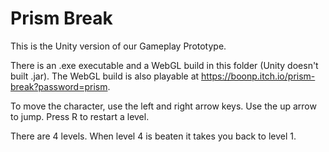 # Prism Break

This is the Unity version of our Gameplay Prototype. 

There is an .exe executable and a WebGL build in this folder (Unity doesn't built .jar). 
The WebGL build is also playable at https://boonp.itch.io/prism-break?password=prism.

To move the character, use the left and right arrow keys.
Use the up arrow to jump.
Press R to restart a level.

There are 4 levels. When level 4 is beaten it takes you back to level 1.
